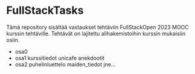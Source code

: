 # FullStackTasks
Tämä repository sisältää vastaukset tehtäviin 
FullStackOpen 2023 MOOC kurssin tehtäville.
Tehtävät on lajiteltu alihakemistoihin kurssin mukaisiin osiin.
- osa0
- osa1
    kurssitiedot
    unicafe
    anekdootit
- osa2
    puhelinluettelo
    maiden_tiedot
jne...